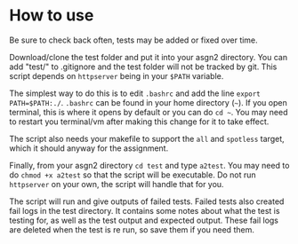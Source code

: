 # How to use

Be sure to check back often, tests may be added or fixed over time.

Download/clone the test folder and put it into your asgn2 directory. You can add "test/" to .gitignore and the test folder will not be tracked by git. This script depends on `httpserver` being in your `$PATH` variable.  

The  simplest way to do this is to edit `.bashrc` and add the line `export PATH=$PATH:./`. `.bashrc` can be found in your home directory (`~`). If you open terminal, this is where it opens by default or you can do `cd ~`. You may need to restart you terminal/vm after making this change for it to take effect.

The script also needs your makefile to support the `all` and `spotless` target, which it should anyway for the assignment.  

Finally, from your asgn2 directory `cd test` and type `a2test`. You may need to do `chmod +x a2test` so that the script will be executable. Do not run `httpserver` on your own, the script will handle that for you.

The script will run and give outputs of failed tests. Failed tests also created fail logs in the test directory. It contains some notes about what the test is testing for, as well as the test output and expected output. These fail logs are deleted when the test is re run, so save them if you need them.
